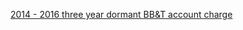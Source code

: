 

[2014 - 2016 three year dormant BB&T account charge](http://juliachencoding.blogspot.com/2018/11/mint-app.html)<br>